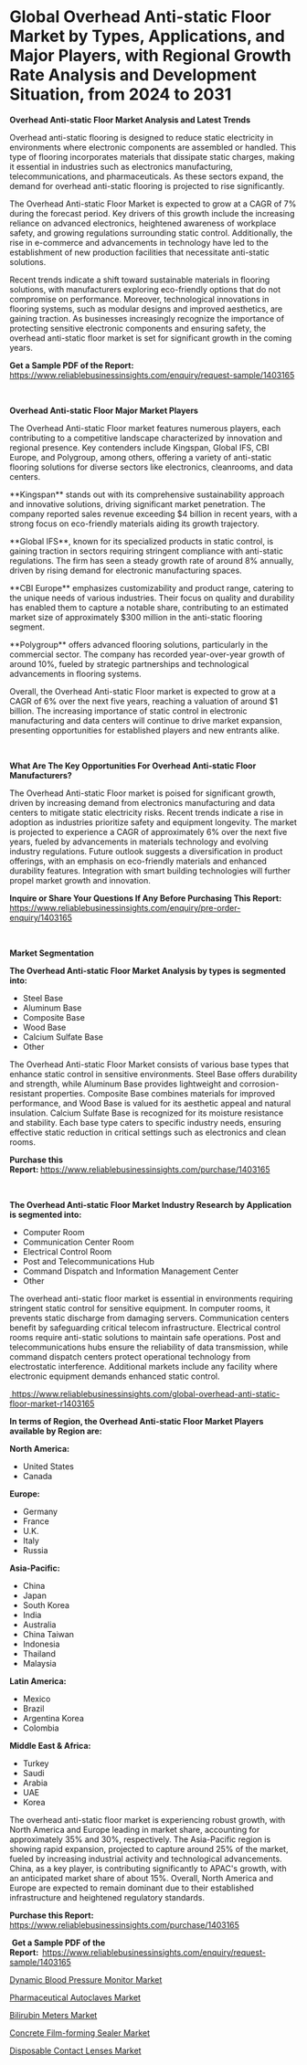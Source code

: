<p><h1>Global Overhead Anti-static Floor Market by Types, Applications, and Major Players, with Regional Growth Rate Analysis and Development Situation, from 2024 to 2031</h1></p><p><strong>Overhead Anti-static Floor Market Analysis and Latest Trends</strong></p>
<p><p>Overhead anti-static flooring is designed to reduce static electricity in environments where electronic components are assembled or handled. This type of flooring incorporates materials that dissipate static charges, making it essential in industries such as electronics manufacturing, telecommunications, and pharmaceuticals. As these sectors expand, the demand for overhead anti-static flooring is projected to rise significantly.</p><p>The Overhead Anti-static Floor Market is expected to grow at a CAGR of 7% during the forecast period. Key drivers of this growth include the increasing reliance on advanced electronics, heightened awareness of workplace safety, and growing regulations surrounding static control. Additionally, the rise in e-commerce and advancements in technology have led to the establishment of new production facilities that necessitate anti-static solutions.</p><p>Recent trends indicate a shift toward sustainable materials in flooring solutions, with manufacturers exploring eco-friendly options that do not compromise on performance. Moreover, technological innovations in flooring systems, such as modular designs and improved aesthetics, are gaining traction. As businesses increasingly recognize the importance of protecting sensitive electronic components and ensuring safety, the overhead anti-static floor market is set for significant growth in the coming years.</p></p>
<p><strong>Get a Sample PDF of the Report:&nbsp;</strong> <a href="https://www.reliablebusinessinsights.com/enquiry/request-sample/1403165?utm_campaign=1759&utm_medium=2&utm_source=Github&utm_content=ia&utm_term=23102024&utm_id=overhead-anti-static-floor">https://www.reliablebusinessinsights.com/enquiry/request-sample/1403165</a></p>
<p>&nbsp;</p>
<p><strong>Overhead Anti-static Floor Major Market Players</strong></p>
<p><p>The Overhead Anti-static Floor market features numerous players, each contributing to a competitive landscape characterized by innovation and regional presence. Key contenders include Kingspan, Global IFS, CBI Europe, and Polygroup, among others, offering a variety of anti-static flooring solutions for diverse sectors like electronics, cleanrooms, and data centers.</p><p>**Kingspan** stands out with its comprehensive sustainability approach and innovative solutions, driving significant market penetration. The company reported sales revenue exceeding $4 billion in recent years, with a strong focus on eco-friendly materials aiding its growth trajectory.</p><p>**Global IFS**, known for its specialized products in static control, is gaining traction in sectors requiring stringent compliance with anti-static regulations. The firm has seen a steady growth rate of around 8% annually, driven by rising demand for electronic manufacturing spaces.</p><p>**CBI Europe** emphasizes customizability and product range, catering to the unique needs of various industries. Their focus on quality and durability has enabled them to capture a notable share, contributing to an estimated market size of approximately $300 million in the anti-static flooring segment.</p><p>**Polygroup** offers advanced flooring solutions, particularly in the commercial sector. The company has recorded year-over-year growth of around 10%, fueled by strategic partnerships and technological advancements in flooring systems.</p><p>Overall, the Overhead Anti-static Floor market is expected to grow at a CAGR of 6% over the next five years, reaching a valuation of around $1 billion. The increasing importance of static control in electronic manufacturing and data centers will continue to drive market expansion, presenting opportunities for established players and new entrants alike.</p></p>
<p>&nbsp;</p>
<p><strong>What Are The Key Opportunities For Overhead Anti-static Floor Manufacturers?</strong></p>
<p><p>The Overhead Anti-static Floor market is poised for significant growth, driven by increasing demand from electronics manufacturing and data centers to mitigate static electricity risks. Recent trends indicate a rise in adoption as industries prioritize safety and equipment longevity. The market is projected to experience a CAGR of approximately 6% over the next five years, fueled by advancements in materials technology and evolving industry regulations. Future outlook suggests a diversification in product offerings, with an emphasis on eco-friendly materials and enhanced durability features. Integration with smart building technologies will further propel market growth and innovation.</p></p>
<p><strong>Inquire or Share Your Questions If Any Before Purchasing This Report:</strong> <a href="https://www.reliablebusinessinsights.com/enquiry/pre-order-enquiry/1403165?utm_campaign=1759&utm_medium=2&utm_source=Github&utm_content=ia&utm_term=23102024&utm_id=overhead-anti-static-floor">https://www.reliablebusinessinsights.com/enquiry/pre-order-enquiry/1403165</a></p>
<p>&nbsp;</p>
<p><strong>Market Segmentation</strong></p>
<p><strong>The Overhead Anti-static Floor Market Analysis by types is segmented into:</strong></p>
<p><ul><li>Steel Base</li><li>Aluminum Base</li><li>Composite Base</li><li>Wood Base</li><li>Calcium Sulfate Base</li><li>Other</li></ul></p>
<p><p>The Overhead Anti-static Floor Market consists of various base types that enhance static control in sensitive environments. Steel Base offers durability and strength, while Aluminum Base provides lightweight and corrosion-resistant properties. Composite Base combines materials for improved performance, and Wood Base is valued for its aesthetic appeal and natural insulation. Calcium Sulfate Base is recognized for its moisture resistance and stability. Each base type caters to specific industry needs, ensuring effective static reduction in critical settings such as electronics and clean rooms.</p></p>
<p><strong>Purchase this Report:&nbsp;</strong><a href="https://www.reliablebusinessinsights.com/purchase/1403165?utm_campaign=1759&utm_medium=2&utm_source=Github&utm_content=ia&utm_term=23102024&utm_id=overhead-anti-static-floor">https://www.reliablebusinessinsights.com/purchase/1403165</a></p>
<p>&nbsp;</p>
<p><strong>The Overhead Anti-static Floor Market Industry Research by Application is segmented into:</strong></p>
<p><ul><li>Computer Room</li><li>Communication Center Room</li><li>Electrical Control Room</li><li>Post and Telecommunications Hub</li><li>Command Dispatch and Information Management Center</li><li>Other</li></ul></p>
<p><p>The overhead anti-static floor market is essential in environments requiring stringent static control for sensitive equipment. In computer rooms, it prevents static discharge from damaging servers. Communication centers benefit by safeguarding critical telecom infrastructure. Electrical control rooms require anti-static solutions to maintain safe operations. Post and telecommunications hubs ensure the reliability of data transmission, while command dispatch centers protect operational technology from electrostatic interference. Additional markets include any facility where electronic equipment demands enhanced static control.</p></p>
<p><a href="https://www.reliablebusinessinsights.com/global-overhead-anti-static-floor-market-r1403165?utm_campaign=1759&utm_medium=2&utm_source=Github&utm_content=ia&utm_term=23102024&utm_id=overhead-anti-static-floor">&nbsp;https://www.reliablebusinessinsights.com/global-overhead-anti-static-floor-market-r1403165</a></p>
<p><strong>In terms of Region, the Overhead Anti-static Floor Market Players available by Region are:</strong></p>
<p>
    <p> <strong> North America: </strong>
        <ul>
            <li>United States</li>
            <li>Canada</li>
        </ul>
        </p> 
    <p> <strong> Europe: </strong>
        <ul>
            <li>Germany</li>
            <li>France</li>
            <li>U.K.</li>
            <li>Italy</li>
            <li>Russia</li>
        </ul>
        </p> 
    <p> <strong> Asia-Pacific: </strong>
        <ul>
            <li>China</li>
            <li>Japan</li>
            <li>South Korea</li>
            <li>India</li>
            <li>Australia</li>
            <li>China Taiwan</li>
            <li>Indonesia</li>
            <li>Thailand</li>
            <li>Malaysia</li>
        </ul>
        </p> 
    <p> <strong> Latin America: </strong>
        <ul>
            <li>Mexico</li>
            <li>Brazil</li>
            <li>Argentina Korea</li>
            <li>Colombia</li>
        </ul>
        </p> 
    <p> <strong> Middle East & Africa: </strong>
        <ul>
            <li>Turkey</li>
            <li>Saudi</li>
            <li>Arabia</li>
            <li>UAE</li>
            <li>Korea</li>
        </ul>
    </p>
    </p>
<p><p>The overhead anti-static floor market is experiencing robust growth, with North America and Europe leading in market share, accounting for approximately 35% and 30%, respectively. The Asia-Pacific region is showing rapid expansion, projected to capture around 25% of the market, fueled by increasing industrial activity and technological advancements. China, as a key player, is contributing significantly to APAC's growth, with an anticipated market share of about 15%. Overall, North America and Europe are expected to remain dominant due to their established infrastructure and heightened regulatory standards.</p></p>
<p><strong>Purchase this Report: </strong><a href="https://www.reliablebusinessinsights.com/purchase/1403165?utm_campaign=1759&utm_medium=2&utm_source=Github&utm_content=ia&utm_term=23102024&utm_id=overhead-anti-static-floor">https://www.reliablebusinessinsights.com/purchase/1403165</a></p>
<p>&nbsp;<strong>Get a Sample PDF of the Report:&nbsp;&nbsp;</strong><a href="https://www.reliablebusinessinsights.com/enquiry/request-sample/1403165?utm_campaign=1759&utm_medium=2&utm_source=Github&utm_content=ia&utm_term=23102024&utm_id=overhead-anti-static-floor">https://www.reliablebusinessinsights.com/enquiry/request-sample/1403165</a></p>
<p><strong></strong></p>
<p><p><a href="https://www.linkedin.com/pulse/dynamic-blood-pressure-monitor-landscape-product-spectrum-cvroe?utm_campaign=1759&utm_medium=2&utm_source=Github&utm_content=ia&utm_term=23102024&utm_id=overhead-anti-static-floor">Dynamic Blood Pressure Monitor Market</a></p><p><a href="https://www.linkedin.com/pulse/pharmaceutical-autoclaves-market-trends-strategic-insights-kdmye?utm_campaign=1759&utm_medium=2&utm_source=Github&utm_content=ia&utm_term=23102024&utm_id=overhead-anti-static-floor">Pharmaceutical Autoclaves Market</a></p><p><a href="https://www.linkedin.com/pulse/opportunities-challenges-bilirubin-meters-market-strategic-edr8e?utm_campaign=1759&utm_medium=2&utm_source=Github&utm_content=ia&utm_term=23102024&utm_id=overhead-anti-static-floor">Bilirubin Meters Market</a></p><p><a href="https://github.com/AbbasMahmud554/Market-Research-Report-List-1/blob/main/concrete-film-forming-sealer-market.md?utm_campaign=1759&utm_medium=2&utm_source=Github&utm_content=ia&utm_term=23102024&utm_id=overhead-anti-static-floor">Concrete Film-forming Sealer Market</a></p><p><a href="https://www.linkedin.com/pulse/future-ready-strategic-insights-global-disposable-contact-fnt1e?utm_campaign=1759&utm_medium=2&utm_source=Github&utm_content=ia&utm_term=23102024&utm_id=overhead-anti-static-floor">Disposable Contact Lenses Market</a></p></p>